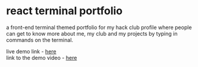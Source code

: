 # react terminal portfolio
a front-end terminal themed portfolio for my hack club profile where people can get to know more about me, my club and my projects by typing in commands on the terminal.


live demo link - [here](https://annexious.vercel.app) <br>
link to the demo video - [here](demo/demovid.mp4)